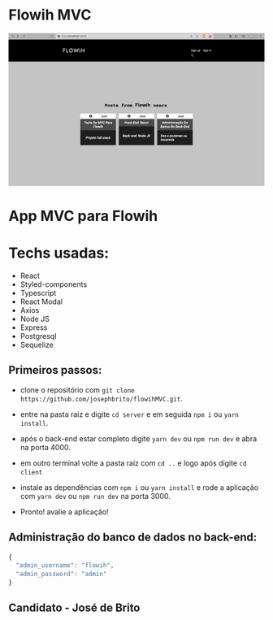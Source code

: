 # Flowih MVC

<img src="/client/src/assets/showcase.gif" />

# App MVC para Flowih

# Techs usadas:
- React
- Styled-components
- Typescript
- React Modal
- Axios
- Node JS
- Express
- Postgresql
- Sequelize

## Primeiros passos:
- clone o repositório com `git clone https://github.com/josephbrito/flowihMVC.git`.

- entre na pasta raiz e digite `cd server` e em seguida `npm i` ou `yarn install`.

- após o back-end estar completo digite `yarn dev` ou `npm run dev` e abra na porta 4000. 

- em outro terminal volte a pasta raíz com `cd ..` e logo após digite `cd client`

- instale as dependências com `npm i` ou `yarn install` e rode a aplicação com `yarn dev` ou `npm run dev` na porta 3000.

- Pronto! avalie a aplicação!

## Administração do banco de dados no back-end:
```javascript
{
  "admin_username": "flowih",
  "admin_password": "admin"
}
```
## Candidato - José de Brito
